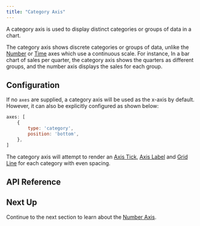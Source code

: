 ```yaml
---
title: "Category Axis"
---
```


A category axis is used to display distinct categories or groups of data in a chart. 

The category axis shows discrete categories or groups of data, unlike the [Number](/charts-axes-number/) or 
[Time](/charts-axes-time/) axes which use a continuous scale. For instance, In a bar chart of sales per quarter, the 
category axis shows the quarters as different groups, and the number axis displays the sales for each group.

## Configuration

If no `axes` are supplied, a category axis will be used as the x-axis by default. However, it can also
be explicitly configured as shown below: 

```js
axes: [
    {
        type: 'category',
        position: 'bottom',
    },
]
```

The category axis will attempt to render an [Axis Tick](/charts-axes-ticks/), [Axis Label](/charts-axis-labels/) and
[Grid Line](/charts-axis-grid-lines/) for each category with even spacing.

## API Reference

<interface-documentation interfaceName='AgCategoryAxisOptions' overridesrc="charts-api/api.json" exclude='["keys"]' config='{ "showSnippets": false, "lookupRoot": "charts-api" }'></interface-documentation>

## Next Up

Continue to the next section to learn about the [Number Axis](/charts-axes-number/).